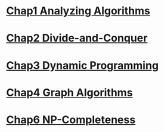 # [Chap1 Analyzing Algorithms](Chap1%20Analyzing%20Algorithms.md)
# [Chap2 Divide-and-Conquer](Chap2%20Divide-and-Conquer.md)
# [Chap3 Dynamic Programming](Chap3%20Dynamic%20Programming)
# [Chap4 Graph Algorithms](Chap4%20Graph%20Algorithms)
# [Chap6 NP-Completeness](Chap6%20NP-Completeness)

